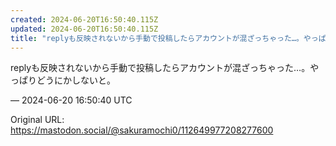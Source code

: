 ```yaml
---
created: 2024-06-20T16:50:40.115Z
updated: 2024-06-20T16:50:40.115Z
title: "replyも反映されないから手動で投稿したらアカウントが混ざっちゃった…。やっぱりどうにかしないと。[...]"
---
```


<p>replyも反映されないから手動で投稿したらアカウントが混ざっちゃった…。やっぱりどうにかしないと。</p>

&mdash; 2024-06-20 16:50:40 UTC

Original URL: https://mastodon.social/@sakuramochi0/112649977208277600
